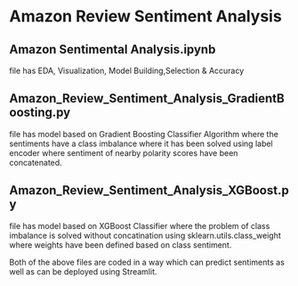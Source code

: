 # Amazon Review Sentiment Analysis

## Amazon Sentimental Analysis.ipynb
file has EDA, Visualization, Model Building,Selection & Accuracy

## Amazon_Review_Sentiment_Analysis_GradientBoosting.py 
file has model based on Gradient Boosting Classifier Algorithm where the sentiments have a class imbalance where it has been solved using label encoder where sentiment of nearby polarity scores have been concatenated. 

## Amazon_Review_Sentiment_Analysis_XGBoost.py 
file has model based on XGBoost Classifier where the problem of class imbalance is solved without concatination using sklearn.utils.class_weight where weights have been defined based on class sentiment.

Both of the above files are coded in a way which can predict sentiments as well as can be deployed using Streamlit.
